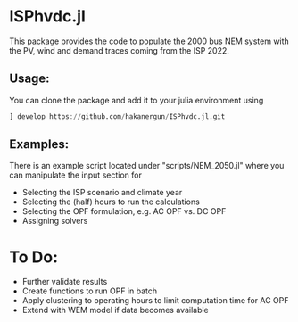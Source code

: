 # ISPhvdc.jl

This package provides the code to populate the 2000 bus NEM system with the PV, wind and demand traces coming from the ISP 2022.

## Usage:
You can clone the package and add it to your julia environment using 

```julia
] develop https://github.com/hakanergun/ISPhvdc.jl.git
```
## Examples:

There is an example script located under "scripts/NEM_2050.jl" where you can manipulate the input section for

- Selecting the ISP scenario and climate year
- Selecting the (half) hours to run the calculations
- Selecting the OPF formulation, e.g. AC OPF vs. DC OPF
- Assigning solvers

# To Do:

- Further validate results
- Create functions to run OPF in batch
- Apply clustering to operating hours to limit computation time for AC OPF
- Extend with WEM model if data becomes available